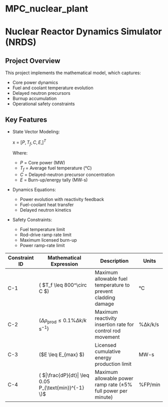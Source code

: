# MPC_nuclear_plant


# Nuclear Reactor Dynamics Simulator (NRDS)

## Project Overview
This project implements the mathematical model, which captures:
- Core power dynamics
- Fuel and coolant temperature evolution
- Delayed neutron precursors
- Burnup accumulation
- Operational safety constraints

## Key Features
- State Vector Modeling: 
  
  x = $[P, T_f, C, E,]^T$

  Where:
  - $P$ = Core power (MW)
  - $T_f$ = Average fuel temperature (°C)
  - $C$ = Delayed-neutron precursor concentration
  - $E$ = Burn-up/energy tally (MW-s)

- Dynamics Equations:
  - Power evolution with reactivity feedback
  - Fuel-coolant heat transfer
  - Delayed neutron kinetics

- Safety Constraints:
  - Fuel temperature limit
  - Rod-drive ramp rate limit
  - Maximum licensed burn-up
  - Power ramp-rate limit

| Constraint ID | Mathematical Expression | Description | Units |
|--------------|-------------------------|-------------|-------|
| C-1 | ( $T_f \leq 800^\circ C $) | Maximum allowable fuel temperature to prevent cladding damage | °C |
| C-2 | ($\Delta \rho_{\text{prod}} \leq 0.1\% \Delta k/k \, \text{s}^{-1}$) | Maximum reactivity insertion rate for control rod movement | %Δk/k/s |
| C-3 | ($E \leq E_{max} $) | Licensed cumulative energy production limit | MW-s |
| C-4 | \( $\|\frac{dP}{dt}\| \leq 0.05 P_{\text{min}}^{-1} \)$ | Maximum allowable power ramp rate (±5% full power per minute) | %FP/min |
